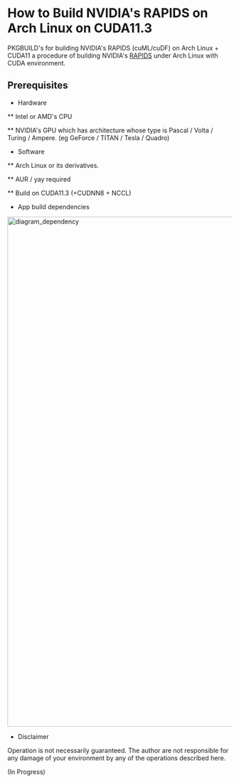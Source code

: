 # How to Build NVIDIA's RAPIDS on Arch Linux on CUDA11.3
PKGBUILD's for building NVIDIA's RAPIDS (cuML/cuDF) on Arch Linux + CUDA11
a  procedure of building NVIDIA's [RAPIDS](https://rapids.ai/) under Arch Linux with CUDA environment.

## Prerequisites
* Hardware

** Intel or AMD's CPU

** NVIDIA's GPU which has architecture whose type is Pascal / Volta / Turing / Ampere. (eg GeForce / TITAN / Tesla / Quadro)

* Software

** Arch Linux or its derivatives.

** AUR / yay required

** Build on CUDA11.3 (+CUDNN8 + NCCL)

* App build dependencies

 <img width="1146" alt="diagram_dependency" src="https://user-images.githubusercontent.com/22126980/130342511-ec89579a-e0d5-4c67-90cf-179df10033a2.png">


* Disclaimer

Operation is not necessarily guaranteed. The author are not responsible for any damage of your environment by any of the operations described here.


(In Progress)
